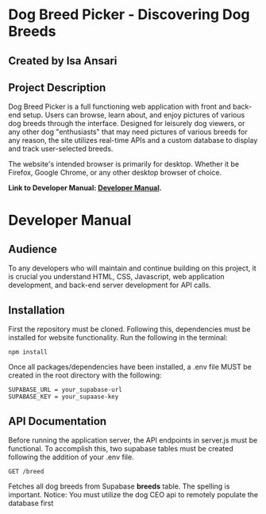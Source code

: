 # Dog Breed Picker - Discovering Dog Breeds

## Created by Isa Ansari

## Project Description

Dog Breed Picker is a full functioning web application with front and back-end setup. Users can browse, learn about, and enjoy pictures of various dog breeds through the interface. Designed for leisurely dog viewers, or any other dog "enthusiasts" that may need pictures of various breeds for any reason, the site utilizes real-time APIs and a custom database to display and track user-selected breeds. 

The website's intended browser is primarily for desktop. Whether it be Firefox, Google Chrome, or any other desktop browser of choice. 

**Link to Developer Manual: [Developer Manual](#developer-manual).**


# Developer Manual

## Audience 
To any developers who will maintain and continue building on this project, it is crucial you understand HTML, CSS, Javascript, web application development, and back-end server development for API calls. 

## Installation
First the repository must be cloned. Following this, dependencies must be installed for website functionality. Run the following in the terminal:

```
npm install
```

Once all packages/dependencies have been installed, a .env file MUST be created in the root directory with the following:

```
SUPABASE_URL = your_supabase-url
SUPABASE_KEY = your_supaase-key
```

## API Documentation
Before running the application server, the API endpoints in server.js must be functional. To accomplish this, two supabase tables must be created following the addition of your .env file. 

```
GET /breed
```
Fetches all dog breeds from Supabase **breeds** table. The spelling is important.
Notice: You must utilize the dog CEO api to remotely populate the database first